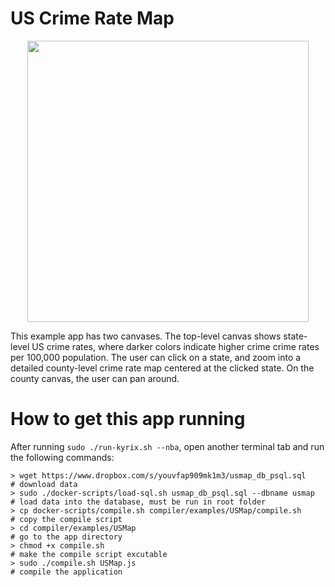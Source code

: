 # US Crime Rate Map
<p align="center">
<a href="https://github.com/tracyhenry/Kyrix/tree/master/compiler/examples/USMap">
<img src="https://media.giphy.com/media/ifY54Kuou1tXooFQTW/giphy.gif" width = "450"/>
</a>
</p>

This example app has two canvases. The top-level canvas shows state-level US crime rates, where darker colors indicate higher crime crime rates per 100,000 population. The user can click on a state, and zoom into a detailed county-level crime rate map centered at the clicked state. On the county canvas, the user can pan around. 

# How to get this app running
After running `sudo ./run-kyrix.sh --nba`, open another terminal tab and run the following commands:
```
> wget https://www.dropbox.com/s/youvfap909mk1m3/usmap_db_psql.sql     # download data
> sudo ./docker-scripts/load-sql.sh usmap_db_psql.sql --dbname usmap   # load data into the database, must be run in root folder
> cp docker-scripts/compile.sh compiler/examples/USMap/compile.sh      # copy the compile script
> cd compiler/examples/USMap                                           # go to the app directory
> chmod +x compile.sh                                                  # make the compile script excutable
> sudo ./compile.sh USMap.js                                           # compile the application
```
